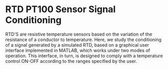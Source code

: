 # RTD PT100 Sensor Signal Conditioning 
RTD'S are resistive temperature sensors based on the variation of the resistance of a conductor to temperature. Here, we study the conditioning of a signal generated by a simulated RTD, based on a graphical user interface implemented in MATLAB, which works under two modes of operation. This interface, in turn, is designed to comply with a temperature control ON-OFF according to the ranges specified by the user.
